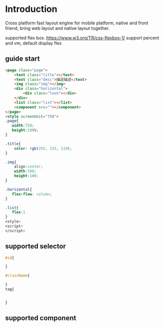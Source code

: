 # Introduction

Cross platform fast layout engine for mobile platform, native and front friend, bring web layout and native layout together.

supported  flex box.
https://www.w3.org/TR/css-flexbox-1/
support percent and vm, default display flex

## guide start

```html
<page class="page">
    <text class="title"></text>
    <text class="desc">描述描述</text>
    <img class="img"></img>
    <div class="horizontal">
        <div class="love"></div>
    </div>
    <list class="list"></list>
    <component src=""></component>
</page>
<style screenUnit="750">
.page{
   width:750;
   height:100%;
}

.title{
    color: rgb(255, 153, 119);
}

.img{
    align:center;
    width:100;
    height:100;
}

.horizontal{
   flex-flow: column;
}

.list{
   flex:1
}
<style>
<script>
</script>
```
## supported selector
```css
#id{

}

#className{

}
tag{


}
```

## supported component



